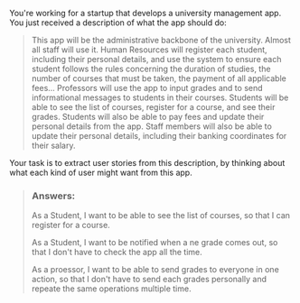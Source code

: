 You're working for a startup that develops a university management app.
You just received a description of what the app should do:

> This app will be the administrative backbone of the university.
> Almost all staff will use it.
> Human Resources will register each student, including their personal details,
> and use the system to ensure each student follows the rules concerning the duration of studies,
> the number of courses that must be taken, the payment of all applicable fees...
> Professors will use the app to input grades and to send informational messages to students in their courses.
> Students will be able to see the list of courses, register for a course, and see their grades.
> Students will also be able to pay fees and update their personal details from the app.
> Staff members will also be able to update their personal details, including their banking coordinates for their salary.

Your task is to extract user stories from this description, by thinking about what each kind of user might want from this app.

> ### Answers:
> As a Student, I want to be able to see the list of courses, so that I can register for a course.
> 
> As a Student, I want to be notified when a ne grade comes out, so that I don't have to check the app all the time.
> 
> As a proessor, I want to be able to send grades to everyone in one action, so that I don't have to send each grades personally and repeate the same operations multiple time.
> 
